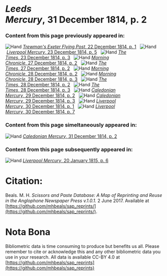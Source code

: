 # *Leeds Mercury*, 31 December 1814, p. 2  
  
### Content from this page previously appeared in:  
![Hand](http://scissorsandpaste.net/wp-content/uploads/2017/06/smallhandpointer.png) [*Trewman's Exeter Flying Post*, 22 December 1814, p. 1](https://mhbeals.github.io/sap_html/Trewman's-Exeter-Flying-Post/Trewman's-Exeter-Flying-Post-22-December-1814-p-1)  
![Hand](http://scissorsandpaste.net/wp-content/uploads/2017/06/smallhandpointer.png) [*Liverpool Mercury*, 23 December 1814, p. 5](https://mhbeals.github.io/sap_html/Liverpool-Mercury/Liverpool-Mercury-23-December-1814-p-5)  
![Hand](http://scissorsandpaste.net/wp-content/uploads/2017/06/smallhandpointer.png) [*The Times*, 23 December 1814, p. 3](https://mhbeals.github.io/sap_html/The-Times/The-Times-23-December-1814-p-3)  
![Hand](http://scissorsandpaste.net/wp-content/uploads/2017/06/smallhandpointer.png) [*Morning Chronicle*, 27 December 1814, p. 2](https://mhbeals.github.io/sap_html/Morning-Chronicle/Morning-Chronicle-27-December-1814-p-2)  
![Hand](http://scissorsandpaste.net/wp-content/uploads/2017/06/smallhandpointer.png) [*The Times*, 27 December 1814, p. 2](https://mhbeals.github.io/sap_html/The-Times/The-Times-27-December-1814-p-2)  
![Hand](http://scissorsandpaste.net/wp-content/uploads/2017/06/smallhandpointer.png) [*Morning Chronicle*, 28 December 1814, p. 2](https://mhbeals.github.io/sap_html/Morning-Chronicle/Morning-Chronicle-28-December-1814-p-2)  
![Hand](http://scissorsandpaste.net/wp-content/uploads/2017/06/smallhandpointer.png) [*Morning Chronicle*, 28 December 1814, p. 3](https://mhbeals.github.io/sap_html/Morning-Chronicle/Morning-Chronicle-28-December-1814-p-3)  
![Hand](http://scissorsandpaste.net/wp-content/uploads/2017/06/smallhandpointer.png) [*The Times*, 28 December 1814, p. 2](https://mhbeals.github.io/sap_html/The-Times/The-Times-28-December-1814-p-2)  
![Hand](http://scissorsandpaste.net/wp-content/uploads/2017/06/smallhandpointer.png) [*The Times*, 28 December 1814, p. 3](https://mhbeals.github.io/sap_html/The-Times/The-Times-28-December-1814-p-3)  
![Hand](http://scissorsandpaste.net/wp-content/uploads/2017/06/smallhandpointer.png) [*Caledonian Mercury*, 29 December 1814, p. 2](https://mhbeals.github.io/sap_html/Caledonian-Mercury/Caledonian-Mercury-29-December-1814-p-2)  
![Hand](http://scissorsandpaste.net/wp-content/uploads/2017/06/smallhandpointer.png) [*Caledonian Mercury*, 29 December 1814, p. 3](https://mhbeals.github.io/sap_html/Caledonian-Mercury/Caledonian-Mercury-29-December-1814-p-3)  
![Hand](http://scissorsandpaste.net/wp-content/uploads/2017/06/smallhandpointer.png) [*Liverpool Mercury*, 30 December 1814, p. 1](https://mhbeals.github.io/sap_html/Liverpool-Mercury/Liverpool-Mercury-30-December-1814-p-1)  
![Hand](http://scissorsandpaste.net/wp-content/uploads/2017/06/smallhandpointer.png) [*Liverpool Mercury*, 30 December 1814, p. 7](https://mhbeals.github.io/sap_html/Liverpool-Mercury/Liverpool-Mercury-30-December-1814-p-7)  
  
### Content from this page simeltaneously appeared in:  
![Hand](http://scissorsandpaste.net/wp-content/uploads/2017/06/smallhandpointer.png) [*Caledonian Mercury*, 31 December 1814, p. 2](https://mhbeals.github.io/sap_html/Caledonian-Mercury/Caledonian-Mercury-31-December-1814-p-2)  
  
### Content from this page subsequently appeared in:  
![Hand](http://scissorsandpaste.net/wp-content/uploads/2017/06/smallhandpointer.png) [*Liverpool Mercury*, 20 January 1815, p. 6](https://mhbeals.github.io/sap_html/Liverpool-Mercury/Liverpool-Mercury-20-January-1815-p-6)  


# Citation: 

Beals. M. H. *Scissors and Paste Database: A Map of Reprinting and Reuse in the Anglophone Newspaper Press v.1.0.1.* 2 June 2017. Available at [https://github.com/mhbeals/sap_reprints/](https://github.com/mhbeals/sap_reprints/). 

# Nota Bona

Bibliometric data is time consuming to produce but benefits us all. Please remember to cite or acknowledge this and any other bibliometric data you use in your research. All data is available CC-BY 4.0 at [https://github.com/mhbeals/sap_reprints](https://github.com/mhbeals/sap_reprints)